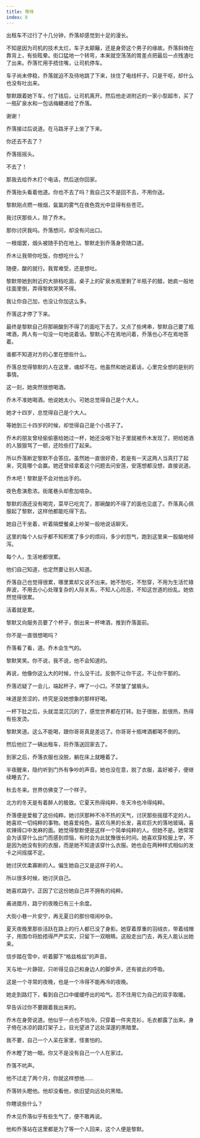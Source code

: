 ```yaml
---
title: 等待
index: 8
---
```


出租车不过行了十几分钟，乔落却感觉到十足的漫长。

不知是因为司机的技术太烂，车子太颠簸，还是身旁这个男子的缘故。乔落斜倚在靠背上，有些眩晕。街口猛地一个转弯，本来就空荡荡的胃差点把最后一点残渣吐了出来。乔落忙用手捂住嘴，让司机停车。

车子尚未停稳，乔落就迫不及待地跳了下来，扶住了电线杆子。只是干呕，却什么也没有吐出来。

黎默跟着她下车，付了钱后，让司机离开。然后他走进附近的一家小型超市，买了一瓶矿泉水和一包话梅糖递给了乔落。

谢谢！

乔落接过后说道。在马路牙子上坐了下来。

你还去不去了？

乔落摇摇头。

不去了！

那我去给乔木打个电话，然后送你回家。

乔落抬头看着他道。你也不去了吗？我自己又不是回不去，不用你送。

黎默刚点燃一根烟，氤氲的雾气在夜色霓光中显得有些苍茫。

我讨厌那些人，除了乔木。

那你讨厌我吗。乔落想问，却没有问出口。

一根烟罢，烟头被随手扔在地上。黎默走到乔落身旁随口道。

乔木让我带你吃饭，你想吃什么？

随便，酸的就行。我胃难受，还是想吐。

黎默带她到附近的大排档吃面，桌子上的矿泉水瓶里剩了半瓶子的醋，她疯一般地往面里倒，弄得黎默哭笑不得。

我让你自己加，也没让你加这么多。

乔落这才停了下来。

最终是黎默自己将那碗酸到不得了的面吃下去了。又点了些烤串，黎默自己要了瓶啤酒，两人有一句没一句地说着话。黎默心不在焉地问着，乔落也心不在焉地答着。

谁都不知道对方的心里在想些什么。

乔落总觉得黎默的人在这里，魂却不在。他虽然和她说着话，心里完全想的是别的事情。

这一刻，她突然很想喝酒。

乔木不准她喝酒。他说她太小。可她总觉得自己是个大人。

她才十四岁，总觉得自己是个大人。

等她到三十四岁的时候，却觉得自己是个小孩子了。

乔木的朋友曾经偷偷塞给她过一杯，她还没咽下肚子里就被乔木发现了。把给她酒的人狠狠骂了一顿，还险些打了起来。

所以乔落断定黎默不会答应。虽然她一直很好奇，若是有一天这两人当真打了起来，究竟哪个会赢。她还曾经拿着这个问题去问安莲，安莲想都没想，直接说道。

乔木吧！黎默是不会对他出手的。

夜色愈演愈浓。街尾巷头却愈加喧杂。

黎默的酒还没有喝完，菜早已吃完了，那碗酸的不得了的面也见底了。乔落真心佩服起了黎默，这样他都能吃得下去。

她自己干坐着，听着隔壁餐桌上吵架一般地说话聊天。

这里的每个人似乎都不知积累了多少的烦闷，多少的怨气，跑到这里来一股脑地倾泻。

每个人，生活地都很累。

他们自己知道，也定然要让别人知道。

乔落自己也觉得很累，哪里累却又说不出来。她不愁吃，不愁穿，不用为生活忙碌奔波，不用去小心处理复杂的人际关系，不知人心险恶，不知这世道的纷乱。她依然觉得很累。

活着就是累。

黎默又向服务员要了个杯子，倒出来一杯啤酒，推到乔落面前。

你不是一直很想喝吗？

乔落看了看，道。乔木会生气的。

黎默笑笑。你不说，我不说，他不会知道的。

再说，他像你这么大的时候，什么没干过。反倒不让你干这，不让你干那的。

乔落迟疑了一会儿，端起杯子，呷了一小口。不禁皱了皱眉头。

味道是苦涩的，终究是没她想象的那样好喝。

一杯下肚之后，头就混混沉沉的了，感觉世界都在打转。肚子很胀，脸很热，热得有些发烫。

黎默笑道。这么不能喝，跟你哥哥真是差远了。你哥哥十瓶啤酒都喝不倒的。

然后他拦了一辆出租车，将乔落送回家去了。

到家之后，乔落衣服也没脱，躺在床上就睡着了。

半夜醒来，隐约听到门外有争吵的声音。她也没在意，脱了衣服，盖好被子，便继续睡去了。

秋去冬来。世界仿佛变了一个样子。

北方的冬天是有着醉人的极致。它夏天热得纯粹，冬天冷也冷得纯粹。

乔落便是爱极了这份纯粹。她讨厌那种不冷不热的天气，讨厌那些摇摆不定的人。她喜欢一切纯粹的事物。她喜爱纯色，喜欢乌黑的长发，喜欢巨大的落地玻璃，喜欢辣得口中发麻的面。她觉得黎默便是这样一个简单纯粹的人。但她不是。她常常会为该穿什么出门而感到烦恼，有时会为此犹豫很长时间。她喜欢穿校服上学，不是因为她没有别的衣服，而是她不知道该穿什么衣服。她也会在两种样式相似的发卡之间摇摆不定。

她讨厌优柔寡断的人。偏生她自己又是这样子的人。

所以很多时候，她讨厌自己。

她喜欢路宁。正因了它这份她自己并不拥有的纯粹。

甫进腊月，路宁的夜晚已有三十余度。

大街小巷一片安宁，再无夏日的那份喧闹吵杂。

夏天夜晚里那些活跃在路上的行人都已没了身影。她穿着厚重的羽绒衣，带着绒帽子，用围巾将脸捂得严严实实，只留下一双眼睛。这般走出门去，再无人能认出她来。

信步踏在雪中，听着脚下“格兹格兹”的声音。

天与地一片静寂，只听得见自己和身边人的脚步声，还有彼此的呼吸。

这是一个寻常的夜晚，也是一个冷得不能再冷的夜晚。

她走到路灯下，看到自己口中缓缓呼出的哈气。忍不住用它为自己的双手取暖。

早告诉过你不要跟着我出来的。

乔木在身旁说道。他似乎一点也不怕冷，只穿着一件夹克衫，毛衣都露了出来。身子倚在冰凉的路灯架子上，目光望进了远处深邃的黑暗里。

我不要，自己一个人呆在家里，怪害怕的。

乔木瞪了她一眼。你又不是没有自己一个人在家过。

乔落不吭声。

他不过走了两个月，你就这样想他……

乔落转头瞪他。他却没看他，依旧望向远处的黑暗。

你瞎说些什么？

乔木见乔落似乎有些生气了，便不敢再说。

他和乔落站在这里都是为了等一个人回来，这个人便是黎默。
